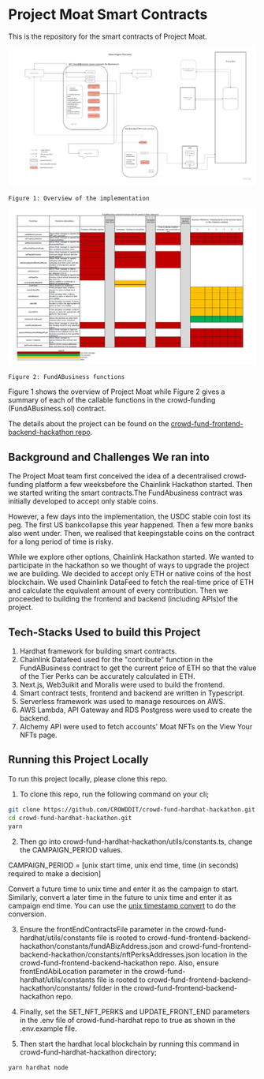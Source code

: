 # Project Moat Smart Contracts

This is the repository for the smart contracts of Project Moat.

![alt text](moat-overview.jpg)

```
Figure 1: Overview of the implementation
```

![alt text](fund-a-business-functions.jpg)

```
Figure 2: FundABusiness functions
```

Figure 1 shows the overview of Project Moat while Figure 2 gives a
summary of each of the callable functions in the crowd-funding (FundABusiness.sol) contract.

The details about the project can be found on the [crowd-fund-frontend-backend-hackathon repo](https://github.com/CROWDDIT/crowd-fund-frontend-backend-hackathon).

## Background and Challenges We ran into

The Project Moat team first conceived the idea of a decentralised crowd-funding platform a few weeksbefore the Chainlink Hackathon started. Then we started writing the smart contracts.The FundAbusiness contract was initially developed to accept only stable coins.

However, a few days into the implementation, the USDC stable coin lost its peg. The first US bankcollapse this year happened. Then a few more banks also went under. Then, we realised that keepingstable coins on the contract for a long period of time is risky.

While we explore other options, Chainlink Hackathon started. We wanted to participate in the hackathon so we thought of ways to upgrade the project we are building. We decided to accept only ETH or native coins of the host blockchain. We used Chainlink DataFeed to fetch the real-time price of ETH and calculate the equivalent amount of every contribution. Then we proceeded to building the frontend and backend (including APIs)of the project.

## Tech-Stacks Used to build this Project

1. Hardhat framework for building smart contracts.
2. Chainlink Datafeed used for the "contribute" function in the FundABusiness contract to get the current
   price of ETH so that the value of the Tier Perks can be accurately calculated in ETH.
3. Next.js, Web3uikit and Moralis were used to build the frontend.
4. Smart contract tests, frontend and backend are written in Typescript.
5. Serverless framework was used to manage resources on AWS.
6. AWS Lambda, API Gateway and RDS Postgress were used to create the backend.
7. Alchemy API were used to fetch accounts' Moat NFTs on the View Your NFTs page.

## Running this Project Locally

To run this project locally, please clone this repo.

1. To clone this repo, run the following command on your cli;

```bash
git clone https://github.com/CROWDDIT/crowd-fund-hardhat-hackathon.git
cd crowd-fund-hardhat-hackathon.git
yarn
```

2. Then go into crowd-fund-hardhat-hackathon/utils/constants.ts, change the CAMPAIGN_PERIOD values.

CAMPAIGN_PERIOD = [unix start time, unix end time, time (in seconds) required to make a decision]

Convert a future time to unix time and enter it as the campaign to start. Similarly, convert a
later time in the future to unix time and enter it as campaign end time. You can use the
[unix timestamp convert](https://www.site24x7.com/tools/time-stamp-converter.html) to do the
conversion.

3. Ensure the frontEndContractsFile parameter in the crowd-fund-hardhat/utils/constants file is rooted to crowd-fund-frontend-backend-hackathon/constants/fundABizAddress.json and crowd-fund-frontend-backend-hackathon/constants/nftPerksAddresses.json location in the crowd-fund-frontend-backend-hackathon repo. Also, ensure frontEndAbiLocation parameter in the crowd-fund-hardhat/utils/constants file is rooted to crowd-fund-frontend-backend-hackathon/constants/ folder in the crowd-fund-frontend-backend-hackathon repo.

4. Finally, set the SET_NFT_PERKS and UPDATE_FRONT_END parameters in the .env file of crowd-fund-hardhat repo to true as shown in the .env.example file.

5. Then start the hardhat local blockchain by running this command in crowd-fund-hardhat-hackathon directory;

```bash
yarn hardhat node
```
